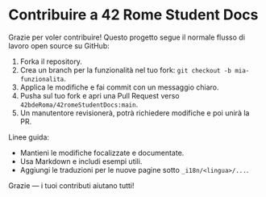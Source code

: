 # Contribuire a 42 Rome Student Docs

Grazie per voler contribuire! Questo progetto segue il normale flusso di lavoro open source su GitHub:

1. Forka il repository.
2. Crea un branch per la funzionalità nel tuo fork: `git checkout -b mia-funzionalita`.
3. Applica le modifiche e fai commit con un messaggio chiaro.
4. Pusha sul tuo fork e apri una Pull Request verso `42bdeRoma/42romeStudentDocs:main`.
5. Un manutentore revisionerà, potrà richiedere modifiche e poi unirà la PR.

Linee guida:
- Mantieni le modifiche focalizzate e documentate.
- Usa Markdown e includi esempi utili.
- Aggiungi le traduzioni per le nuove pagine sotto `_i18n/<lingua>/...`.

Grazie — i tuoi contributi aiutano tutti!
